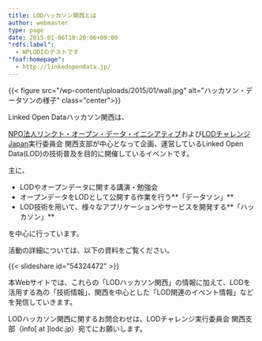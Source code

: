 ```yaml
---
title: LODハッカソン関西とは
author: webmaster
type: page
date: 2015-01-06T10:20:06+09:00
"rdfs:label":
  - WPLODIのテストです
"foaf:homepage":
  - http://linkedopendata.jp/
---
```


{{< figure src="/wp-content/uploads/2015/01/wall.jpg" alt="ハッカソン・データソンの様子" class="center">}}

Linked Open Dataハッカソン関西は、

[NPO法人リンクト・オープン・データ・イニシアティブ][1]および[LODチャレンジJapan][2]実行委員会 関西支部が中心となって企画、運営しているLinked Open Data(LOD)の技術普及を目的に開催しているイベントです。

主に、

  * LODやオープンデータに関する講演・勉強会
  * オープンデータをLODとして公開する作業を行う**「データソン」**
  * LOD技術を用いて、様々なアプリケーションやサービスを開発する**「ハッカソン」**

を中心に行っています。

活動の詳細については、以下の資料をご覧ください。

{{< slideshare id="54324472" >}}

本Webサイトでは、これらの「LODハッカソン関西」の情報に加えて、LODを活用する為の「技術情報」、関西を中心とした「LOD関連のイベント情報」などを発信していきます。

LODハッカソン関西に関するお問合わせは、LODチャレンジ実行委員会 関西支部（info[ at ]lodc.jp）宛てにお願いします。

 [1]: http://linkedopendata.jp/
 [2]: http://lod.sfc.keio.ac.jp/